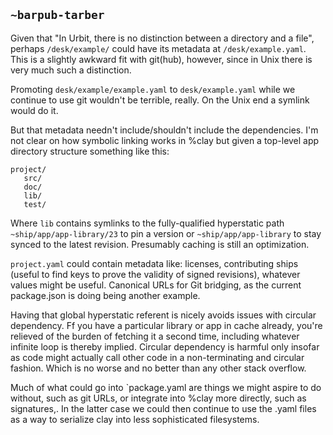 ## `~barpub-tarber`
Given that "In Urbit, there is no distinction between a directory and a file", perhaps `/desk/example/` could have its metadata at `/desk/example.yaml`. This is a slightly awkward fit with git(hub), however, since in Unix there is very much such a distinction.

Promoting `desk/example/example.yaml` to `desk/example.yaml` while we continue to use git wouldn't be terrible, really. On the Unix end a symlink would do it. 

But that metadata needn't include/shouldn't include the dependencies. I'm not clear on how symbolic linking works in %clay but given a top-level app directory structure something like this:

```
project/
   src/
   doc/
   lib/
   test/
```

Where `lib` contains symlinks to the fully-qualified hyperstatic path `~ship/app/app-library/23` to pin a version or `~ship/app/app-library` to stay synced to the latest revision. Presumably caching is still an optimization.

`project.yaml` could contain metadata like: licenses, contributing ships (useful to find keys to prove the validity of signed revisions), whatever values might be useful. Canonical URLs for Git bridging, as the current package.json is doing being another example. 

Having that global hyperstatic referent is nicely avoids issues with circular dependency. Ff you have a particular library or app in cache already, you're relieved of the burden of fetching it a second time, including whatever infinite loop is thereby implied. Circular dependency is harmful only insofar as code might actually call other code in a non-terminating and circular fashion. Which is no worse and no better than any other stack overflow. 

Much of what could go into `package.yaml are things we might aspire to do without, such as git URLs, or integrate into %clay more directly, such as signatures,. In the latter case we could then continue to use the .yaml files as a way to serialize clay into less sophisticated filesystems. 

